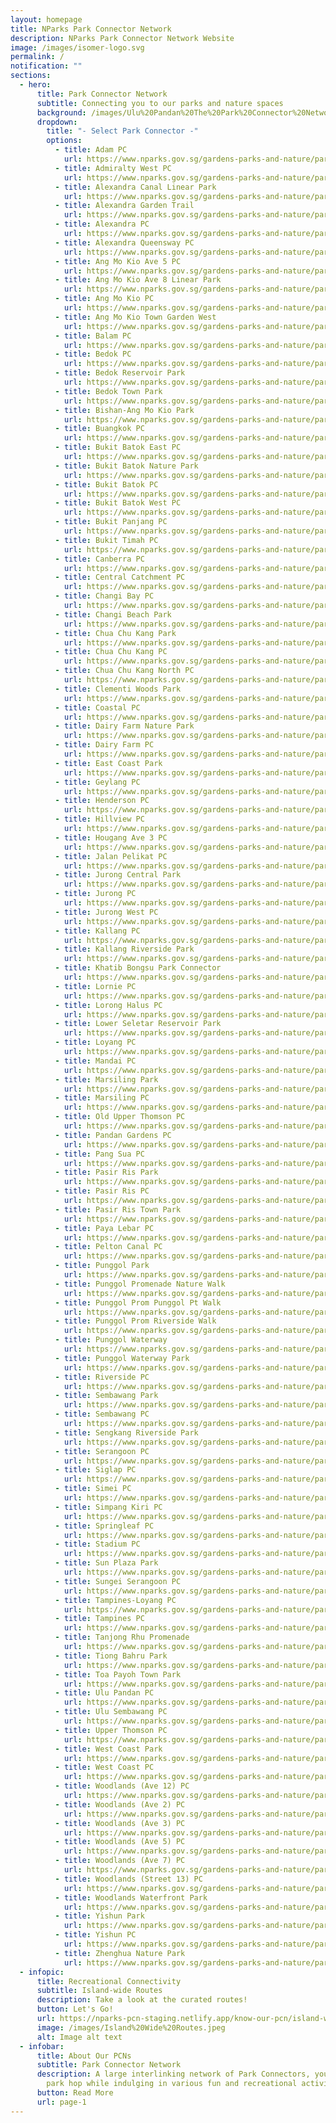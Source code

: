 ```yaml
---
layout: homepage
title: NParks Park Connector Network
description: NParks Park Connector Network Website
image: /images/isomer-logo.svg
permalink: /
notification: ""
sections:
  - hero:
      title: Park Connector Network
      subtitle: Connecting you to our parks and nature spaces
      background: /images/Ulu%20Pandan%20The%20Park%20Connector%20Network%20Brings%20People%20Together.jpeg
      dropdown:
        title: "- Select Park Connector -"
        options:
          - title: Adam PC
            url: https://www.nparks.gov.sg/gardens-parks-and-nature/park-connector-network/adam-pc
          - title: Admiralty West PC
            url: https://www.nparks.gov.sg/gardens-parks-and-nature/park-connector-network/admiralty-west-pc
          - title: Alexandra Canal Linear Park
            url: https://www.nparks.gov.sg/gardens-parks-and-nature/park-connector-network/alexandra-canal-linear-park
          - title: Alexandra Garden Trail
            url: https://www.nparks.gov.sg/gardens-parks-and-nature/park-connector-network/alexandra-garden-trail
          - title: Alexandra PC
            url: https://www.nparks.gov.sg/gardens-parks-and-nature/park-connector-network/alexandra-pc
          - title: Alexandra Queensway PC
            url: https://www.nparks.gov.sg/gardens-parks-and-nature/park-connector-network/alexandra-queensway-pc
          - title: Ang Mo Kio Ave 5 PC
            url: https://www.nparks.gov.sg/gardens-parks-and-nature/park-connector-network/ang-mo-kio-ave-5-pc
          - title: Ang Mo Kio Ave 8 Linear Park
            url: https://www.nparks.gov.sg/gardens-parks-and-nature/park-connector-network/ang-mo-kio-avenue-8-linear-park
          - title: Ang Mo Kio PC
            url: https://www.nparks.gov.sg/gardens-parks-and-nature/park-connector-network/ang-mo-kio-pc
          - title: Ang Mo Kio Town Garden West
            url: https://www.nparks.gov.sg/gardens-parks-and-nature/parks-and-nature-reserves/ang-mo-kio-town-garden-west
          - title: Balam PC
            url: https://www.nparks.gov.sg/gardens-parks-and-nature/park-connector-network/balam-pc
          - title: Bedok PC
            url: https://www.nparks.gov.sg/gardens-parks-and-nature/park-connector-network/bedok-reservoir-park
          - title: Bedok Reservoir Park
            url: https://www.nparks.gov.sg/gardens-parks-and-nature/parks-and-nature-reserves/bedok-reservoir-park
          - title: Bedok Town Park
            url: https://www.nparks.gov.sg/gardens-parks-and-nature/park-connector-network/bedok-town-park
          - title: Bishan-Ang Mo Kio Park
            url: https://www.nparks.gov.sg/gardens-parks-and-nature/parks-and-nature-reserves/bishan
          - title: Buangkok PC
            url: https://www.nparks.gov.sg/gardens-parks-and-nature/park-connector-network/buangkok-pc
          - title: Bukit Batok East PC
            url: https://www.nparks.gov.sg/gardens-parks-and-nature/park-connector-network/bukit-batok-east-pc
          - title: Bukit Batok Nature Park
            url: https://www.nparks.gov.sg/gardens-parks-and-nature/parks-and-nature-reserves/bukit-batok-nature-park
          - title: Bukit Batok PC
            url: https://www.nparks.gov.sg/gardens-parks-and-nature/park-connector-network/bukit-batok-pc
          - title: Bukit Batok West PC
            url: https://www.nparks.gov.sg/gardens-parks-and-nature/park-connector-network/bukit-batok-west-pc
          - title: Bukit Panjang PC
            url: https://www.nparks.gov.sg/gardens-parks-and-nature/park-connector-network/bukit-panjang-woodlands-road-to-kje-pc
          - title: Bukit Timah PC
            url: https://www.nparks.gov.sg/gardens-parks-and-nature/park-connector-network/bukit-timah-pc
          - title: Canberra PC
            url: https://www.nparks.gov.sg/gardens-parks-and-nature/park-connector-network/canberra-pc
          - title: Central Catchment PC
            url: https://www.nparks.gov.sg/gardens-parks-and-nature/park-connector-network/central-catchment-pc
          - title: Changi Bay PC
            url: https://www.nparks.gov.sg/gardens-parks-and-nature/park-connector-network/changi-bay-pc
          - title: Changi Beach Park
            url: https://www.nparks.gov.sg/gardens-parks-and-nature/parks-and-nature-reserves/changi-beach-park
          - title: Chua Chu Kang Park
            url: https://www.nparks.gov.sg/gardens-parks-and-nature/parks-and-nature-reserves/choa-chu-kang-park
          - title: Chua Chu Kang PC
            url: https://www.nparks.gov.sg/gardens-parks-and-nature/park-connector-network/choa-chu-kang-pc
          - title: Chua Chu Kang North PC
            url: https://www.nparks.gov.sg/gardens-parks-and-nature/park-connector-network/chua-chu-kang-north-pc
          - title: Clementi Woods Park
            url: https://www.nparks.gov.sg/gardens-parks-and-nature/parks-and-nature-reserves/clementi-woods-park
          - title: Coastal PC
            url: https://www.nparks.gov.sg/gardens-parks-and-nature/park-connector-network/coastal-pc
          - title: Dairy Farm Nature Park
            url: https://www.nparks.gov.sg/gardens-parks-and-nature/parks-and-nature-reserves/dairy-farm-nature-park
          - title: Dairy Farm PC
            url: https://www.nparks.gov.sg/gardens-parks-and-nature/park-connector-network/dairy-farm-pc
          - title: East Coast Park
            url: https://www.nparks.gov.sg/gardens-parks-and-nature/parks-and-nature-reserves/east-coast-park
          - title: Geylang PC
            url: https://www.nparks.gov.sg/gardens-parks-and-nature/park-connector-network/geylang-pc
          - title: Henderson PC
            url: https://www.nparks.gov.sg/gardens-parks-and-nature/park-connector-network/henderson-pc
          - title: Hillview PC
            url: https://www.nparks.gov.sg/gardens-parks-and-nature/park-connector-network/hillview-pc
          - title: Hougang Ave 3 PC
            url: https://www.nparks.gov.sg/gardens-parks-and-nature/park-connector-network/hougang-avenue-3-pc
          - title: Jalan Pelikat PC
            url: https://www.nparks.gov.sg/gardens-parks-and-nature/park-connector-network/jalan-pelikat-pc
          - title: Jurong Central Park
            url: https://www.nparks.gov.sg/gardens-parks-and-nature/parks-and-nature-reserves/jurong-central-park
          - title: Jurong PC
            url: https://www.nparks.gov.sg/gardens-parks-and-nature/park-connector-network/jurong-pc
          - title: Jurong West PC
            url: https://www.nparks.gov.sg/gardens-parks-and-nature/park-connector-network/jurong-west-pc
          - title: Kallang PC
            url: https://www.nparks.gov.sg/gardens-parks-and-nature/park-connector-network/kallang-pc
          - title: Kallang Riverside Park
            url: https://www.nparks.gov.sg/gardens-parks-and-nature/parks-and-nature-reserves/kallang-riverside-park
          - title: Khatib Bongsu Park Connector
            url: https://www.nparks.gov.sg/gardens-parks-and-nature/park-connector-network/khatib-bongsu-pc
          - title: Lornie PC
            url: https://www.nparks.gov.sg/gardens-parks-and-nature/park-connector-network/lornie-pc
          - title: Lorong Halus PC
            url: https://www.nparks.gov.sg/gardens-parks-and-nature/park-connector-network/lorong-halus-pc
          - title: Lower Seletar Reservoir Park
            url: https://www.nparks.gov.sg/gardens-parks-and-nature/parks-and-nature-reserves/lower-seletar-reservoir-park
          - title: Loyang PC
            url: https://www.nparks.gov.sg/gardens-parks-and-nature/park-connector-network/loyang-pc
          - title: Mandai PC
            url: https://www.nparks.gov.sg/gardens-parks-and-nature/park-connector-network/mandai-pc
          - title: Marsiling Park
            url: https://www.nparks.gov.sg/gardens-parks-and-nature/parks-and-nature-reserves/marsiling-park
          - title: Marsiling PC
            url: https://www.nparks.gov.sg/gardens-parks-and-nature/park-connector-network/marsiling-pc
          - title: Old Upper Thomson PC
            url: https://www.nparks.gov.sg/gardens-parks-and-nature/park-connector-network/old-upper-thomson-pc
          - title: Pandan Gardens PC
            url: https://www.nparks.gov.sg/gardens-parks-and-nature/park-connector-network/pandan-gardens-pc
          - title: Pang Sua PC
            url: https://www.nparks.gov.sg/gardens-parks-and-nature/park-connector-network/pang-sua-pc
          - title: Pasir Ris Park
            url: https://www.nparks.gov.sg/gardens-parks-and-nature/parks-and-nature-reserves/pasir-ris-park
          - title: Pasir Ris PC
            url: https://www.nparks.gov.sg/gardens-parks-and-nature/park-connector-network/pasir-ris-pc
          - title: Pasir Ris Town Park
            url: https://www.nparks.gov.sg/gardens-parks-and-nature/parks-and-nature-reserves/pasir-ris-town-park
          - title: Paya Lebar PC
            url: https://www.nparks.gov.sg/gardens-parks-and-nature/park-connector-network/paya-lebar-pc
          - title: Pelton Canal PC
            url: https://www.nparks.gov.sg/gardens-parks-and-nature/park-connector-network/pelton-canal-pc
          - title: Punggol Park
            url: https://www.nparks.gov.sg/gardens-parks-and-nature/parks-and-nature-reserves/punggol-park
          - title: Punggol Promenade Nature Walk
            url: https://www.nparks.gov.sg/gardens-parks-and-nature/park-connector-network/punggol-promenade-nature-walk
          - title: Punggol Prom Punggol Pt Walk
            url: https://www.nparks.gov.sg/gardens-parks-and-nature/park-connector-network/punggol-promenade-punggol-point-walk
          - title: Punggol Prom Riverside Walk
            url: https://www.nparks.gov.sg/gardens-parks-and-nature/park-connector-network/punggol-promenade-riverside-walk
          - title: Punggol Waterway
            url: https://www.nparks.gov.sg/gardens-parks-and-nature/parks-and-nature-reserves/punggol-waterway
          - title: Punggol Waterway Park
            url: https://www.nparks.gov.sg/gardens-parks-and-nature/parks-and-nature-reserves/punggol-waterway-park
          - title: Riverside PC
            url: https://www.nparks.gov.sg/gardens-parks-and-nature/park-connector-network/riverside-pc
          - title: Sembawang Park
            url: https://www.nparks.gov.sg/gardens-parks-and-nature/parks-and-nature-reserves/sembawang-park
          - title: Sembawang PC
            url: https://www.nparks.gov.sg/gardens-parks-and-nature/park-connector-network/sembawang-pc
          - title: Sengkang Riverside Park
            url: https://www.nparks.gov.sg/gardens-parks-and-nature/parks-and-nature-reserves/sengkang-riverside-park
          - title: Serangoon PC
            url: https://www.nparks.gov.sg/gardens-parks-and-nature/park-connector-network/serangoon-pc
          - title: Siglap PC
            url: https://www.nparks.gov.sg/gardens-parks-and-nature/park-connector-network/siglap-pc
          - title: Simei PC
            url: https://www.nparks.gov.sg/gardens-parks-and-nature/park-connector-network/simei-pc
          - title: Simpang Kiri PC
            url: https://www.nparks.gov.sg/gardens-parks-and-nature/park-connector-network/simpang-kiri-pc
          - title: Springleaf PC
            url: https://www.nparks.gov.sg/gardens-parks-and-nature/park-connector-network/springleaf-park-connector
          - title: Stadium PC
            url: https://www.nparks.gov.sg/gardens-parks-and-nature/park-connector-network/stadium-pc
          - title: Sun Plaza Park
            url: https://www.nparks.gov.sg/gardens-parks-and-nature/parks-and-nature-reserves/sun-plaza-park
          - title: Sungei Serangoon PC
            url: https://www.nparks.gov.sg/gardens-parks-and-nature/park-connector-network/sungei-serangoon-pc
          - title: Tampines-Loyang PC
            url: https://www.nparks.gov.sg/gardens-parks-and-nature/park-connector-network/tampines-loyang-pc
          - title: Tampines PC
            url: https://www.nparks.gov.sg/gardens-parks-and-nature/park-connector-network/tampines-pc
          - title: Tanjong Rhu Promenade
            url: https://www.nparks.gov.sg/gardens-parks-and-nature/park-connector-network/tanjong-rhu-promenade
          - title: Tiong Bahru Park
            url: https://www.nparks.gov.sg/gardens-parks-and-nature/parks-and-nature-reserves/tiong-bahru-park
          - title: Toa Payoh Town Park
            url: https://www.nparks.gov.sg/gardens-parks-and-nature/parks-and-nature-reserves/toa-payoh-town-park
          - title: Ulu Pandan PC
            url: https://www.nparks.gov.sg/gardens-parks-and-nature/park-connector-network/ulu-pandan-pieaye-and-ulu-pandan-bukit-batok-east-pie-pc
          - title: Ulu Sembawang PC
            url: https://www.nparks.gov.sg/gardens-parks-and-nature/park-connector-network/ulu-sembawang-pc
          - title: Upper Thomson PC
            url: https://www.nparks.gov.sg/gardens-parks-and-nature/park-connector-network/upper-thomson-pc
          - title: West Coast Park
            url: https://www.nparks.gov.sg/gardens-parks-and-nature/parks-and-nature-reserves/west-coast-park
          - title: West Coast PC
            url: https://www.nparks.gov.sg/gardens-parks-and-nature/park-connector-network/west-coast-pc
          - title: Woodlands (Ave 12) PC
            url: https://www.nparks.gov.sg/gardens-parks-and-nature/park-connector-network/woodlands-ave-12-park-connector
          - title: Woodlands (Ave 2) PC
            url: https://www.nparks.gov.sg/gardens-parks-and-nature/park-connector-network/woodlands-ave-2-park-connector
          - title: Woodlands (Ave 3) PC
            url: https://www.nparks.gov.sg/gardens-parks-and-nature/park-connector-network/woodlands-ave-3-park-connector
          - title: Woodlands (Ave 5) PC
            url: https://www.nparks.gov.sg/gardens-parks-and-nature/park-connector-network/woodlands-ave-5-park-connector
          - title: Woodlands (Ave 7) PC
            url: https://www.nparks.gov.sg/gardens-parks-and-nature/park-connector-network/woodlands-ave-7-pc
          - title: Woodlands (Street 13) PC
            url: https://www.nparks.gov.sg/gardens-parks-and-nature/park-connector-network/woodlands-street-13-park-connector
          - title: Woodlands Waterfront Park
            url: https://www.nparks.gov.sg/gardens-parks-and-nature/parks-and-nature-reserves/woodlands-waterfront-park
          - title: Yishun Park
            url: https://www.nparks.gov.sg/gardens-parks-and-nature/parks-and-nature-reserves/yishun-park
          - title: Yishun PC
            url: https://www.nparks.gov.sg/gardens-parks-and-nature/park-connector-network/yishun-pc
          - title: Zhenghua Nature Park
            url: https://www.nparks.gov.sg/gardens-parks-and-nature/parks-and-nature-reserves/zhenghua-nature-park
  - infopic:
      title: Recreational Connectivity
      subtitle: Island-wide Routes
      description: Take a look at the curated routes!
      button: Let's Go!
      url: https://nparks-pcn-staging.netlify.app/know-our-pcn/island-wide-routes
      image: /images/Island%20Wide%20Routes.jpeg
      alt: Image alt text
  - infobar:
      title: About Our PCNs
      subtitle: Park Connector Network
      description: A large interlinking network of Park Connectors, you can easily
        park hop while indulging in various fun and recreational activities.
      button: Read More
      url: page-1
---
```


